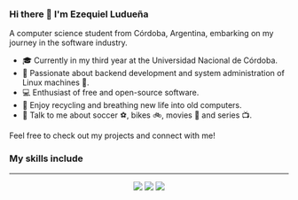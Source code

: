 ### Hi there 👋 I'm Ezequiel Ludueña
A computer science student from Córdoba, Argentina, embarking on my journey in the software industry. 

- 🎓 Currently in my third year at the Universidad Nacional de Córdoba.
- 🔧 Passionate about backend development and system administration of Linux machines 🐧.
- 💻 Enthusiast of free and open-source software.
- 🌱 Enjoy recycling and breathing new life into old computers.
- 💬 Talk to me about soccer ⚽, bikes 🚲, movies 🎦 and series 📺.

Feel free to check out my projects and connect with me!

### My skills include

<hr>
<p align="center">
<a target="_blank" href="https://ezeluduena-me.vercel.app/"><img src="https://img.shields.io/badge/-WEB-FF4088?style=for-the-badge&logo=Hugo&logoColor=white"></img></a>	
<a target="_blank" href="https://www.linkedin.com/in/ezeluduena/"><img src="https://img.shields.io/badge/-LinkedIn-0077B5?style=for-the-badge&logo=Linkedin&logoColor=white"></img></a>
<a target="_blank" href="mailto:ezeluduena123@gmail.com"><img src="https://img.shields.io/badge/-Gmail-D14836?style=for-the-badge&logo=Gmail&logoColor=white"></img></a>

<br>
</p>       
